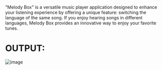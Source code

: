 "Melody Box" is a versatile music player application designed to enhance your listening experience by offering a unique feature: switching the language of the same song. If you enjoy hearing songs in different languages, Melody Box provides an innovative way to enjoy your favorite tunes.

# OUTPUT:
![image](https://github.com/user-attachments/assets/6de4a4ce-2406-4904-b86f-d9c7d04d985b)
